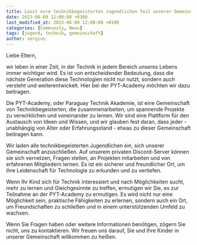 ```yaml
---
title: Lasst eure technikbegeisterten Jugendlichen Teil unserer Gemeinschaft werden!
date: 2023-06-09 12:00:00 +0100
last_modified_at: 2023-06-09 12:00:00 +0100
categories: [Community, News]
tags: [jugend, technik, gemeinschaft]
author: sergius
---
```


Liebe Eltern,

wir leben in einer Zeit, in der Technik in jedem Bereich unseres Lebens immer wichtiger wird. Es ist von entscheidender Bedeutung, dass die nächste Generation diese Technologien nicht nur nutzt, sondern auch versteht und weiterentwickelt. Hier bei der PYT-Academy möchten wir dazu beitragen.

Die PYT-Academy, oder Paraguay Technik Akademie, ist eine Gemeinschaft von Technikbegeisterten, die zusammenarbeiten, um spannende Projekte zu verwirklichen und voneinander zu lernen. Wir sind eine Plattform für den Austausch von Ideen und Wissen, und wir glauben fest daran, dass jeder - unabhängig von Alter oder Erfahrungsstand - etwas zu dieser Gemeinschaft beitragen kann.

Wir laden alle technikbegeisterten Jugendlichen ein, sich unserer Gemeinschaft anzuschließen. Auf unserem privaten Discord-Server können sie sich vernetzen, Fragen stellen, an Projekten mitarbeiten und von erfahrenen Mitgliedern lernen. Es ist ein sicherer und freundlicher Ort, um ihre Leidenschaft für Technologie zu erkunden und zu vertiefen.

Wenn Ihr Kind sich für Technik interessiert und nach Möglichkeiten sucht, mehr zu lernen und Gleichgesinnte zu treffen, ermutigen wir Sie, es zur Teilnahme an der PYT-Academy zu ermutigen. Es wird nicht nur eine Möglichkeit sein, praktische Fähigkeiten zu erlernen, sondern auch ein Ort, um Freundschaften zu schließen und in einem unterstützenden Umfeld zu wachsen.

Wenn Sie Fragen haben oder weitere Informationen benötigen, zögern Sie nicht, uns zu kontaktieren. Wir freuen uns darauf, Sie und Ihre Kinder in unserer Gemeinschaft willkommen zu heißen.
